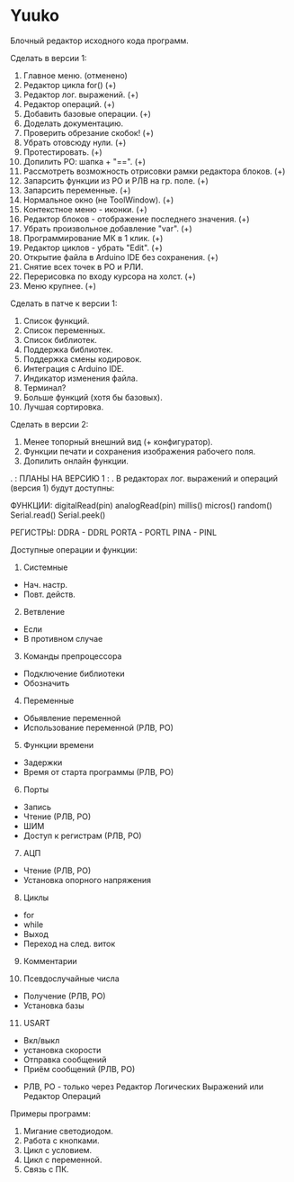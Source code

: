 # Yuuko

Блочный редактор исходного  кода программ.

Сделать в версии 1:
1. Главное меню. (отменено)
2. Редактор цикла for() (+)
3. Редактор лог. выражений. (+)
4. Редактор операций. (+)
5. Добавить базовые операции. (+)
6. Доделать документацию.
7. Проверить обрезание скобок! (+)
8. Убрать отовсюду нули. (+)
9. Протестировать. (+)
10. Допилить РО: шапка + "==". (+)
11. Рассмотреть возможность отрисовки рамки редактора блоков. (+)
12. Запарсить функции из РО и РЛВ на гр. поле. (+)
13. Запарсить переменные. (+)
14. Нормальное окно (не ToolWindow). (+)
15. Контекстное меню - иконки. (+)
16. Редактор блоков - отображение последнего значения. (+)
17. Убрать произвольное добавление "var". (+)
18. Программирование МК в 1 клик. (+)
19. Редактор циклов - убрать "Edit". (+)
20. Открытие файла в Arduino IDE без сохранения. (+)
21. Снятие всех точек в РО и РЛИ.
22. Перерисовка по входу курсора на холст. (+)
23. Меню крупнее. (+)

Сделать в патче к версии 1:
1. Список функций.
2. Список переменных.
3. Список библиотек.
4. Поддержка библиотек.
5. Поддержка смены кодировок.
6. Интеграция с Arduino IDE.
7. Индикатор изменения файла.
8. Терминал?
9. Больше функций (хотя бы базовых).
10. Лучшая сортировка.

Сделать в версии 2:
1. Менее топорный внешний вид (+ конфигуратор).
2. Функции печати и сохранения изображения рабочего поля.
3. Допилить онлайн функции.

 . : ПЛАНЫ НА ВЕРСИЮ 1 : .
В редакторах лог. выражений и операций (версия 1) будут доступны:

ФУНКЦИИ:
digitalRead(pin)
analogRead(pin)
millis()
micros()
random()
Serial.read()
Serial.peek()

РЕГИСТРЫ:
DDRA - DDRL
PORTA - PORTL
PINA - PINL

Доступные операции и функции:
1. Системные
- Нач. настр.
- Повт. действ.

2. Ветвление
- Если
- В противном случае

3. Команды препроцессора
- Подключение библиотеки
- Обозначить

4. Переменные
- Обьявление переменной
- Использование переменной (РЛВ, РО)

5. Функции времени
- Задержки
- Время от старта программы (РЛВ, РО)

6. Порты
- Запись
- Чтение (РЛВ, РО)
- ШИМ
- Доступ к регистрам (РЛВ, РО)

7. АЦП
- Чтение (РЛВ, РО)
- Установка опорного напряжения

8. Циклы
- for
- while
- Выход
- Переход на след. виток

9. Комментарии

10. Псевдослучайные числа
- Получение (РЛВ, РО)
- Установка базы

11. USART
- Вкл/выкл
- установка скорости
- Отправка сообщений
- Приём сообщений (РЛВ, РО)

* РЛВ, РО - только через Редактор Логических Выражений или Редактор Операций

Примеры программ:
1. Мигание светодиодом.
2. Работа с кнопками.
3. Цикл с условием.
4. Цикл с переменной.
5. Связь с ПК.